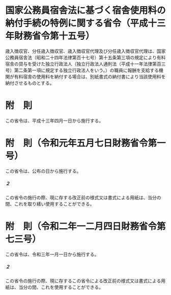 # 国家公務員宿舎法に基づく宿舎使用料の納付手続の特例に関する省令（平成十三年財務省令第十五号）
歳入徴収官、分任歳入徴収官、歳入徴収官代理及び分任歳入徴収官代理は、国家公務員宿舎法（昭和二十四年法律第百十七号）第十五条第三項の規定により有料宿舎の貸与を受けた独立行政法人（独立行政法人通則法（平成十一年法律第百三号）第二条第一項に規定する独立行政法人をいう。）の職員に報酬を支給する機関が有料宿舎の使用料を納付する場合は、別紙書式の納付書により当該使用料を納付させるものとする。
# 附　則
この省令は、平成十三年四月一日から施行する。
# 附　則（令和元年五月七日財務省令第一号）
この省令は、公布の日から施行する。
##### ２
この省令の施行の際、現に存する改正前の様式又は書式による用紙は、当分の間、これを取り繕い使用することができる。
# 附　則（令和二年一二月四日財務省令第七三号）
この省令は、令和三年一月一日から施行する。
##### ２
この省令の施行の際、現に存するこの省令による改正前の様式又は書式による用紙は、当分の間、これを使用することができる。
